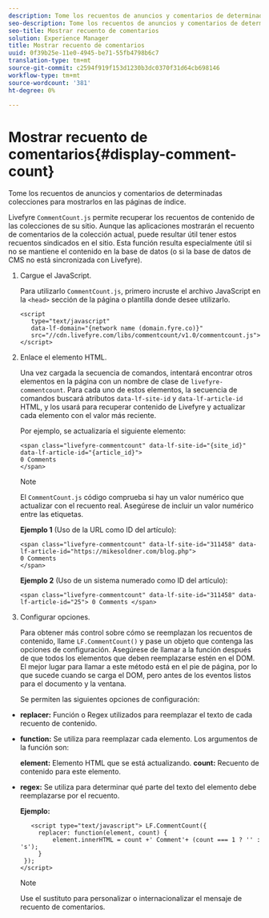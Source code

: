 ```yaml
---
description: Tome los recuentos de anuncios y comentarios de determinadas colecciones para mostrarlos en las páginas de índice.
seo-description: Tome los recuentos de anuncios y comentarios de determinadas colecciones para mostrarlos en las páginas de índice.
seo-title: Mostrar recuento de comentarios
solution: Experience Manager
title: Mostrar recuento de comentarios
uuid: 0f39b25e-11e0-4945-be71-55fb4798b6c7
translation-type: tm+mt
source-git-commit: c2594f919f153d1230b3dc0370f31d64cb698146
workflow-type: tm+mt
source-wordcount: '381'
ht-degree: 0%

---
```



# Mostrar recuento de comentarios{#display-comment-count}

Tome los recuentos de anuncios y comentarios de determinadas colecciones para mostrarlos en las páginas de índice.

Livefyre `CommentCount.js` permite recuperar los recuentos de contenido de las colecciones de su sitio. Aunque las aplicaciones mostrarán el recuento de comentarios de la colección actual, puede resultar útil tener estos recuentos sindicados en el sitio. Esta función resulta especialmente útil si no se mantiene el contenido en la base de datos (o si la base de datos de CMS no está sincronizada con Livefyre).

1. Cargue el JavaScript.

   Para utilizarlo `CommentCount.js`, primero incruste el archivo JavaScript en la `<head>` sección de la página o plantilla donde desee utilizarlo.

   ```
   <script 
      type="text/javascript" 
      data-lf-domain="{network name (domain.fyre.co)}" 
      src="//cdn.livefyre.com/libs/commentcount/v1.0/commentcount.js"> 
   </script>
   ```

1. Enlace el elemento HTML.

   Una vez cargada la secuencia de comandos, intentará encontrar otros elementos en la página con un nombre de clase de `livefyre-commentcount`. Para cada uno de estos elementos, la secuencia de comandos buscará atributos `data-lf-site-id` y `data-lf-article-id` HTML, y los usará para recuperar contenido de Livefyre y actualizar cada elemento con el valor más reciente.

   Por ejemplo, se actualizaría el siguiente elemento:

   ```
   <span class="livefyre-commentcount" data-lf-site-id="{site_id}" data-lf-article-id="{article_id}"> 
   0 Comments  
   </span>
   ```

   >[!NOTE]
   >
   >El `CommentCount.js` código comprueba si hay un valor numérico que actualizar con el recuento real. Asegúrese de incluir un valor numérico entre las etiquetas.

   **Ejemplo 1** (Uso de la URL como ID del artículo):

   ```
   <span class="livefyre-commentcount" data-lf-site-id="311458" data-lf-article-id="https://mikesoldner.com/blog.php">  
   0 Comments  
   </span>
   ```

   **Ejemplo 2** (Uso de un sistema numerado como ID del artículo):

   ```
   <span class="livefyre-commentcount" data-lf-site-id="311458" data-lf-article-id="25"> 0 Comments </span>
   ```

1. Configurar opciones.

   Para obtener más control sobre cómo se reemplazan los recuentos de contenido, llame `LF.CommentCount()` y pase un objeto que contenga las opciones de configuración. Asegúrese de llamar a la función después de que todos los elementos que deben reemplazarse estén en el DOM. El mejor lugar para llamar a este método está en el pie de página, por lo que sucede cuando se carga el DOM, pero antes de los eventos listos para el documento y la ventana.

   Se permiten las siguientes opciones de configuración:

* **replacer:** Función o Regex utilizados para reemplazar el texto de cada recuento de contenido.

* **function:** Se utiliza para reemplazar cada elemento. Los argumentos de la función son:

   **element:** Elemento HTML que se está actualizando.
   **count:** Recuento de contenido para este elemento.

* **regex:** Se utiliza para determinar qué parte del texto del elemento debe reemplazarse por el recuento.

   **Ejemplo:**

   ```
      <script type="text/javascript"> LF.CommentCount({ 
        replacer: function(element, count) { 
            element.innerHTML = count +' Comment'+ (count === 1 ? '' : 's'); 
        } 
    }); 
   </script>
   ```

   >[!NOTE]
   >
   >Use el sustituto para personalizar o internacionalizar el mensaje de recuento de comentarios.
